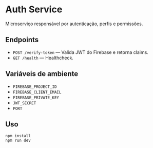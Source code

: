 # Auth Service

Microserviço responsável por autenticação, perfis e permissões.

## Endpoints
- `POST /verify-token` — Valida JWT do Firebase e retorna claims.
- `GET /health` — Healthcheck.

## Variáveis de ambiente
- `FIREBASE_PROJECT_ID`
- `FIREBASE_CLIENT_EMAIL`
- `FIREBASE_PRIVATE_KEY`
- `JWT_SECRET`
- `PORT`

## Uso
```
npm install
npm run dev
``` 